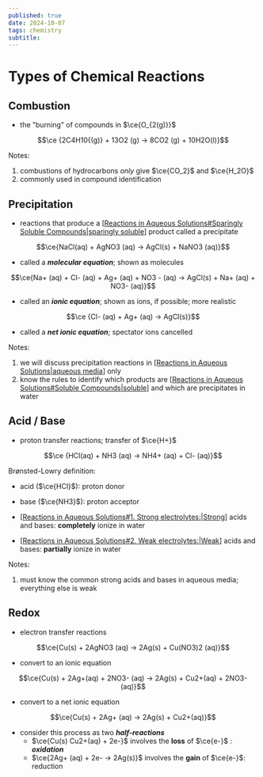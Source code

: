 ```yaml
---
published: true
date: 2024-10-07
tags: chemistry
subtitle:
---
```

# Types of Chemical Reactions
## Combustion

- the "burning" of compounds in $\ce{O_{2(g)}}$

$$\ce {2C4H10{(g)} + 13O2 (g) -> 8CO2 (g) + 10H2O(l)}$$

Notes:
1. combustions of hydrocarbons *only* give $\ce{CO_2}$ and $\ce{H_2O}$
2. commonly used in compound identification


## Precipitation
- reactions that produce a [[Reactions in Aqueous Solutions#Sparingly Soluble Compounds|sparingly soluble]] product called a precipitate

$$\ce{NaCl(aq) + AgNO3 (aq) -> AgCl(s) + NaNO3 (aq)}$$

- called a ***molecular equation***; shown as molecules

$$\ce{Na+ (aq) + Cl- (aq) + Ag+ (aq) + NO3 - (aq) -> AgCl(s) + Na+ (aq) + NO3- (aq)}$$

- called an ***ionic equation***; shown as ions, if possible; more realistic

$$\ce {Cl- (aq) + Ag+ (aq) -> AgCl(s)}$$

- called a ***net ionic equation***; spectator ions cancelled

Notes:
1. we will discuss precipitation reactions in [[Reactions in Aqueous Solutions|aqueous media]] only
2. know the rules to identify which products are [[Reactions in Aqueous Solutions#Soluble Compounds|soluble]] and which are precipitates in water



## Acid / Base
- proton transfer reactions; transfer of $\ce{H+}$

$$\ce {HCl(aq) + NH3 (aq) -> NH4+ (aq) + Cl- (aq)}$$

Brønsted-Lowry definition:
- acid ($\ce{HCl}$): proton donor
- base ($\ce{NH3}$): proton acceptor


- [[Reactions in Aqueous Solutions#1. Strong electrolytes:|Strong]] acids and bases: **completely** ionize in water
- [[Reactions in Aqueous Solutions#2. Weak electrolytes:|Weak]] acids and bases: **partially** ionize in water

Notes:
1. must know the common strong acids and bases in aqueous media; everything else is weak

## Redox

- electron transfer reactions

$$\ce{Cu(s) + 2AgNO3 (aq) -> 2Ag(s) + Cu(NO3)2 (aq)}$$

- convert to an ionic equation

$$\ce{Cu(s) + 2Ag+(aq) + 2NO3- (aq) -> 2Ag(s) + Cu2+(aq) + 2NO3- (aq)}$$

- convert to a net ionic equation

$$\ce{Cu(s) + 2Ag+ (aq) -> 2Ag(s) + Cu2+(aq)}$$

- consider this process as two ***half-reactions***
	- $\ce{Cu(s) Cu2+(aq) + 2e-}$ involves the **loss** of $\ce{e-}$ : ***oxidation***
	- $\ce{2Ag+ (aq) + 2e- -> 2Ag(s)}$ involves the **gain** of $\ce{e-}$: reduction


[//begin]: # "Autogenerated link references for markdown compatibility"
[Reactions in Aqueous Solutions#Sparingly Soluble Compounds|sparingly soluble]: <Reactions in Aqueous Solutions> "Reactions in Aqueous Solutions"
[Reactions in Aqueous Solutions|aqueous media]: <Reactions in Aqueous Solutions> "Reactions in Aqueous Solutions"
[Reactions in Aqueous Solutions#Soluble Compounds|soluble]: <Reactions in Aqueous Solutions> "Reactions in Aqueous Solutions"
[Reactions in Aqueous Solutions#1. Strong electrolytes:|Strong]: <Reactions in Aqueous Solutions> "Reactions in Aqueous Solutions"
[Reactions in Aqueous Solutions#2. Weak electrolytes:|Weak]: <Reactions in Aqueous Solutions> "Reactions in Aqueous Solutions"
[//end]: # "Autogenerated link references"
